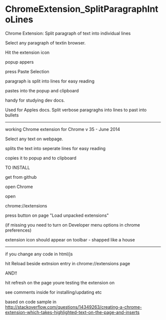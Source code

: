 ChromeExtension_SplitParagraphIntoLines
=======================================

Chrome Extension: Split paragraph of text into individual lines

Select any paragraph of textin browser.

Hit the extension icon

popup appers

press Paste Selection

paragraph is split into lines for easy reading 

pastes into the popup and clipboard

handy for studying dev docs.

Used for Apples docs. Split verbose paragraghs into lines to past into bullets


------

working Chrome extension for Chrome v 35 - June 2014

Select any text on webpage.

splits the text into seperate lines for easy reading

copies it to popup and to clipboard

TO INSTALL

get from github

open Chrome

open 

chrome://extensions

press button on page "Load unpacked extensions"

(if missing you need to turn on Developer menu options in chrome preferences)

extension icon should appear on toolbar - shapped like a house

---------

if you change any code in html/js

hit Reload beside extnsion entry in chrome://extensions page

AND!!

hit refresh on the page youre testing the extension on




see comments inside for installing/updating etc

based on code sample in 
http://stackoverflow.com/questions/14349263/creating-a-chrome-extension-which-takes-highlighted-text-on-the-page-and-inserts

